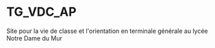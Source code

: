 # TG_VDC_AP
Site pour la vie de classe et l'orientation en terminale générale au lycée Notre Dame du Mur
